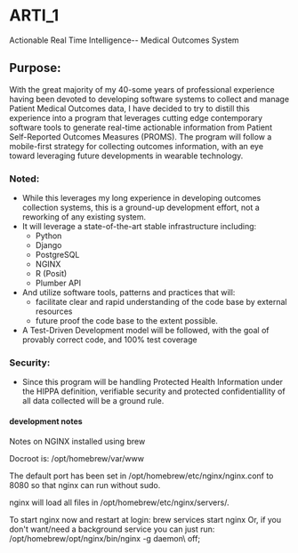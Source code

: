 # ARTI_1
Actionable Real Time Intelligence-- Medical Outcomes System

## Purpose:
With the great majority of my 40-some years of professional experience having been devoted to developing software systems to collect and manage Patient Medical Outcomes data, I have decided to try to distill this experience into a program that leverages cutting edge contemporary software tools to generate real-time actionable information from Patient Self-Reported Outcomes Measures (PROMS).
The program will follow a mobile-first strategy for collecting outcomes information, with an eye toward leveraging future developments in wearable technology.

### Noted:
- While this leverages my long experience in developing outcomes collection systems, this is a ground-up development effort, not a reworking of any existing system.
- It will leverage a state-of-the-art stable infrastructure including:
  - Python
  - Django
  - PostgreSQL
  - NGINX
  - R (Posit)
  - Plumber API
- And utilize software tools, patterns and practices that will:
  - facilitate clear and rapid understanding of the code base by external resources
  - future proof the code base to the extent possible.
- A Test-Driven Development model will be followed, with the goal of provably correct code, and 100% test coverage

### Security:
- Since this program will be handling Protected Health Information under the HIPPA definition, verifiable security and protected confidentiallity of all data collected will be a ground rule.


#### development notes
Notes on NGINX installed using brew

Docroot is: /opt/homebrew/var/www

The default port has been set in /opt/homebrew/etc/nginx/nginx.conf to 8080 so that
nginx can run without sudo.

nginx will load all files in /opt/homebrew/etc/nginx/servers/.

To start nginx now and restart at login:
  brew services start nginx
Or, if you don't want/need a background service you can just run:
  /opt/homebrew/opt/nginx/bin/nginx -g daemon\ off\;
